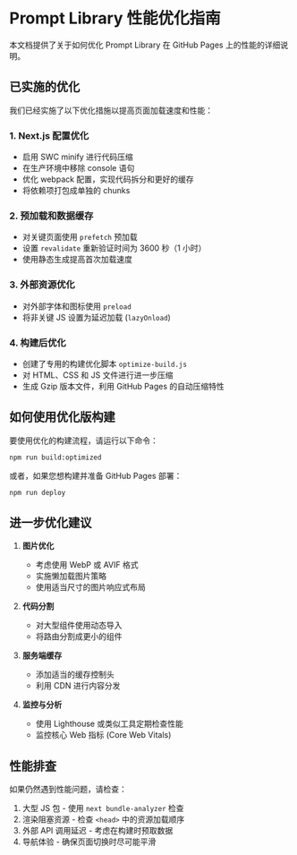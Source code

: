 # Prompt Library 性能优化指南

本文档提供了关于如何优化 Prompt Library 在 GitHub Pages 上的性能的详细说明。

## 已实施的优化

我们已经实施了以下优化措施以提高页面加载速度和性能：

### 1. Next.js 配置优化

- 启用 SWC minify 进行代码压缩
- 在生产环境中移除 console 语句
- 优化 webpack 配置，实现代码拆分和更好的缓存
- 将依赖项打包成单独的 chunks

### 2. 预加载和数据缓存

- 对关键页面使用 `prefetch` 预加载
- 设置 `revalidate` 重新验证时间为 3600 秒（1 小时）
- 使用静态生成提高首次加载速度

### 3. 外部资源优化

- 对外部字体和图标使用 `preload`
- 将非关键 JS 设置为延迟加载 (`lazyOnload`)

### 4. 构建后优化

- 创建了专用的构建优化脚本 `optimize-build.js`
- 对 HTML、CSS 和 JS 文件进行进一步压缩
- 生成 Gzip 版本文件，利用 GitHub Pages 的自动压缩特性

## 如何使用优化版构建

要使用优化的构建流程，请运行以下命令：

```bash
npm run build:optimized
```

或者，如果您想构建并准备 GitHub Pages 部署：

```bash
npm run deploy
```

## 进一步优化建议

1. **图片优化**

   - 考虑使用 WebP 或 AVIF 格式
   - 实施懒加载图片策略
   - 使用适当尺寸的图片响应式布局

2. **代码分割**

   - 对大型组件使用动态导入
   - 将路由分割成更小的组件

3. **服务端缓存**

   - 添加适当的缓存控制头
   - 利用 CDN 进行内容分发

4. **监控与分析**
   - 使用 Lighthouse 或类似工具定期检查性能
   - 监控核心 Web 指标 (Core Web Vitals)

## 性能排查

如果仍然遇到性能问题，请检查：

1. 大型 JS 包 - 使用 `next bundle-analyzer` 检查
2. 渲染阻塞资源 - 检查 `<head>` 中的资源加载顺序
3. 外部 API 调用延迟 - 考虑在构建时预取数据
4. 导航体验 - 确保页面切换时尽可能平滑

